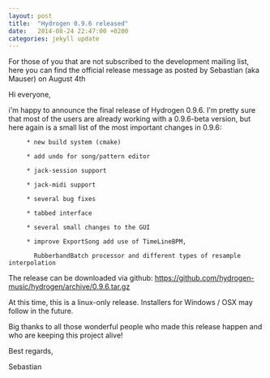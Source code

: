 ```yaml
---
layout: post
title:  "Hydrogen 0.9.6 released"
date:   2014-08-24 22:47:00 +0200
categories: jekyll update
---
```


For those of you that are not subscribed to the development mailing list, here you can find the official release message as posted by Sebastian (aka Mauser) on August 4th

Hi everyone,

 

i'm happy to announce the final release of Hydrogen 0.9.6. I'm pretty sure that most of the users are already working with a 0.9.6-beta version, but here again is a small list of the most important changes in 0.9.6:

         * new build system (cmake)

         * add undo for song/pattern editor

         * jack-session support

         * jack-midi support

         * several bug fixes

         * tabbed interface

         * several small changes to the GUI

         * improve ExportSong add use of TimeLineBPM,

           RubberbandBatch processor and different types of resample interpolation

 

The release can be downloaded via github: https://github.com/hydrogen-music/hydrogen/archive/0.9.6.tar.gz

 

At this time, this is a linux-only release. Installers for Windows / OSX may follow in the future.

 

Big thanks to all those wonderful people who made this release happen and who are keeping this project alive!

 

Best regards,

Sebastian
